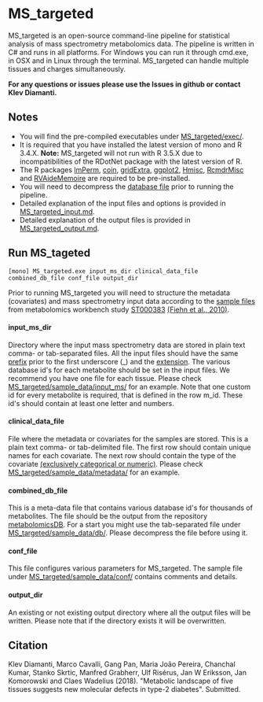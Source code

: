 # MS_targeted
MS_targeted is an open-source command-line pipeline for statistical analysis of mass spectrometry metabolomics data. The pipeline is written in C# and runs in all platforms. For Windows you can run it through cmd.exe, in OSX and in Linux through the terminal.
MS_targeted can handle multiple tissues and charges simultaneously.

**For any questions or issues please use the Issues in github or contact Klev Diamanti.**

## Notes
- You will find the pre-compiled executables under [MS_targeted/exec/](MS_targeted/exec/MS_targeted.exe).
- It is required that you have installed the latest version of mono and R 3.4.X. **Note:** MS_targeted will not run with R 3.5.X due to incompatibilities of the RDotNet package with the latest version of R.
- The R packages [lmPerm](https://cran.r-project.org/web/packages/lmPerm/index.html), [coin](https://cran.r-project.org/web/packages/coin/index.html), [gridExtra](https://cran.r-project.org/web/packages/gridExtra/index.html), [ggplot2](https://cran.r-project.org/web/packages/ggplot2/index.html), [Hmisc](https://cran.r-project.org/web/packages/Hmisc/index.html), [RcmdrMisc](https://cran.r-project.org/web/packages/RcmdrMisc/index.html) and [RVAideMemoire](https://cran.r-project.org/web/packages/RVAideMemoire/index.html) are required to be pre-installed.
- You will need to decompress the [database file](MS_targeted/sample_data/db/20171204_metabolites_db.tsv.zip) prior to running the pipeline.
- Detailed explanation of the input files and options is provided in [MS_targeted_input.md](MS_targeted_input.md).
- Detailed explanation of the output files is provided in [MS_targeted_output.md](MS_targeted_output.md).

## Run MS_tageted
```
[mono] MS_targeted.exe input_ms_dir clinical_data_file combined_db_file conf_file output_dir
```
Prior to running MS_targeted you will need to structure the metadata (covariates) and mass spectrometry input data according to the [sample files](MS_targeted/sample_data/) from metabolomics workbench study [ST000383](http://www.metabolomicsworkbench.org/data/DRCCMetadata.php?Mode=Study&StudyID=ST000383) [(Fiehn et al., 2010)](https://www.ncbi.nlm.nih.gov/pubmed/21170321).
#### input_ms_dir
Directory where the input mass spectrometry data are stored in plain text comma- or tab-separated files. All the input files should have the same <u>prefix</u> prior to the first underscore (_) and the <u>extension</u>. The various database id's for each metabolite should be set in the input files. We recommend you have one file for each tissue. Please check [MS_targeted/sample_data/input_ms/](MS_targeted/sample_data/input_ms/) for an example.
Note that one custom id for every metabolite is required, that is defined in the row m_id. These id's should contain at least one letter and numbers.
#### clinical_data_file
File where the metadata or covariates for the samples are stored. This is a plain text comma- or tab-delimited file. The first row should contain unique names for each covariate. The next row should contain the type of the covariate <u>(exclusively categorical or numeric)</u>. Please check [MS_targeted/sample_data/metadata/](MS_targeted/sample_data/metadata/) for an example.
#### combined_db_file
This is a meta-data file that contains various database id's for thousands of metabolites. The file should be the output from the repository [metabolomicsDB](https://github.com/klevdiamanti/metabolomicsDB/). For a start you might use the tab-separated file under [MS_targeted/sample_data/db/](MS_targeted/sample_data/db/). Please decompress the file before using it.
#### conf_file
This file configures various parameters for MS_targeted. The sample file under [MS_targeted/sample_data/conf/](MS_targeted/sample_data/conf/) contains comments and details.
#### output_dir
An existing or not existing output directory  where all the output files will be written. Please note that if the directory exists it will be overwritten.
## Citation
Klev Diamanti, Marco Cavalli, Gang Pan, Maria João Pereira, Chanchal Kumar, Stanko Skrtic, Manfred Grabherr, Ulf Risérus, Jan W Eriksson, Jan Komorowski and Claes Wadelius (2018). "Metabolic landscape of five tissues suggests new molecular defects in type-2 diabetes". Submitted.
